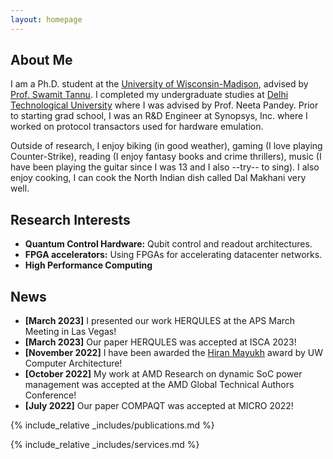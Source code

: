 ```yaml
---
layout: homepage
---
```


## About Me

I am a Ph.D. student at the [University of Wisconsin-Madison](https://www.wisc.edu/), advised by <a href="https://swamittannu.com/">Prof. Swamit Tannu</a>. I completed my undergraduate studies at <a href="http://dtu.ac.in/">Delhi Technological University</a> where I was advised by Prof. Neeta Pandey. Prior to starting grad school, I was an R&D Engineer at Synopsys, Inc. where I worked on protocol transactors used for hardware emulation.

Outside of research, I enjoy biking (in good weather), gaming (I love playing Counter-Strike), reading (I enjoy fantasy books and crime thrillers), music (I have been playing the guitar since I was 13 and I also --try-- to sing). I also enjoy cooking, I can cook the North Indian dish called Dal Makhani very well.

## Research Interests

- **Quantum Control Hardware:** Qubit control and readout architectures.
- **FPGA accelerators:** Using FPGAs for accelerating datacenter networks.
- **High Performance Computing**

## News

- **[March 2023]** I presented our work HERQULES at the APS March Meeting in Las Vegas!
- **[March 2023]** Our paper HERQULES was accepted at ISCA 2023!
- **[November 2022]** I have been awarded the [Hiran Mayukh](https://research.cs.wisc.edu/arch/uwarch-wiki2/index.php/Main/HiranMayuk) award by UW Computer Architecture!
- **[October 2022]** My work at AMD Research on dynamic SoC power management was accepted at the AMD Global Technical Authors Conference!
- **[July 2022]** Our paper COMPAQT was accepted at MICRO 2022!

{% include_relative _includes/publications.md %}

{% include_relative _includes/services.md %}
